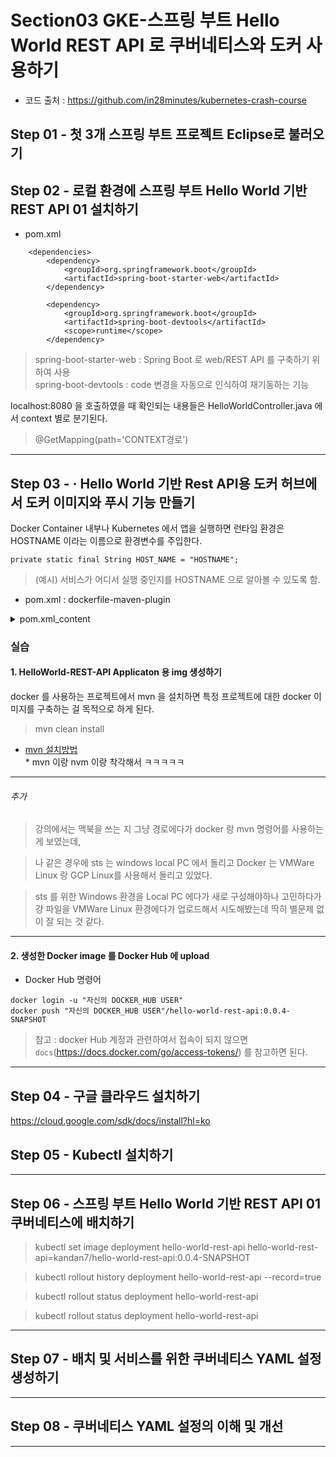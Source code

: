 # Section03 GKE-스프링 부트 Hello World REST API 로 쿠버네티스와 도커 사용하기
* 코드 출처 : https://github.com/in28minutes/kubernetes-crash-course
## Step 01 - 첫 3개 스프링 부트 프로젝트 Eclipse로 불러오기
## Step 02 - 로컬 환경에 스프링 부트 Hello World 기반 REST API 01 설치하기
* pom.xml 
```
	<dependencies>
		<dependency>
			<groupId>org.springframework.boot</groupId>
			<artifactId>spring-boot-starter-web</artifactId>
		</dependency>

		<dependency>
			<groupId>org.springframework.boot</groupId>
			<artifactId>spring-boot-devtools</artifactId>
			<scope>runtime</scope>
		</dependency>

```   
> spring-boot-starter-web : Spring Boot 로 web/REST API 를 구축하기 위하여 사용   
> spring-boot-devtools : code 변경을 자동으로 인식하여 재기동하는 기능   

localhost:8080 을 호출하였을 때 확인되는 내용들은 HelloWorldController.java 에서 context 별로 분기된다.   
> @GetMapping(path='CONTEXT경로')   
---
## Step 03 - · Hello World 기반 Rest API용 도커 허브에서 도커 이미지와 푸시 기능 만들기   

Docker Container 내부나 Kubernetes 에서 앱을 실행하면 런타임 환경은 HOSTNAME 이라는 이름으로 환경변수를 주입한다.   
```
private static final String HOST_NAME = "HOSTNAME";
```
> (예시) 서비스가 어디서 실행 중인지를 HOSTNAME 으로 알아볼 수 있도록 함.   

* pom.xml : dockerfile-maven-plugin

<details>
<summary>pom.xml_content</summary>

```
<build>
...(중략)...
		<!-- Docker -->
		<plugin>
			<groupId>com.spotify</groupId>
			<artifactId>dockerfile-maven-plugin</artifactId>
			<version>1.4.6</version>
			<executions>
				<execution>
					<id>default</id>
					<goals>
						<goal>build</goal>
						<!-- <goal>push</goal> -->
					</goals>
				</execution>
			</executions>
			<configuration>
				<repository>in28min/${project.name}</repository>
				<tag>${project.version}</tag>
				<skipDockerInfo>true</skipDockerInfo>
			</configuration>
		</plugin>
	</plugins>
</build>
```
</details>   

### 실습
#### 1. HelloWorld-REST-API Applicaton 용 img 생성하기
docker 를 사용하는 프로젝트에서 mvn 을 설치하면 특정 프로젝트에 대한 docker 이미지를 구축하는 걸 목적으로 하게 된다.

> mvn clean install   
* [mvn 설치방법](https://github.com/ormazed/ormazed.github.io/blob/main/work/info/install_tip.md)   
	    * mvn 이랑 nvm 이랑 착각해서 ㅋㅋㅋㅋㅋ
  
-------------------------------------------------------------------------------------------

###### 추가  
> 강의에서는 맥북을 쓰는 지 그냥 경로에다가 docker 랑 mvn 명령어를 사용하는 게 보였는데,   

> 나 같은 경우에 sts 는 windows local PC 에서 돌리고 Docker 는 VMWare Linux 랑 GCP Linux를 사용해서 돌리고 있었다.  

> sts 를 위한 Windows 환경을 Local PC 에다가 새로 구성해야하나 고민하다가 걍 파일을 VMWare Linux 환경에다가 업로드해서 시도해봤는데 딱히 별문제 없이 잘 되는 것 같다.   
-------------------------------------------------------------------------------------------
#### 2. 생성한 Docker image 를 Docker Hub 에 upload
* Docker Hub 명령어
```
docker login -u "자신의 DOCKER_HUB USER"
docker push "자신의 DOCKER_HUB USER"/hello-world-rest-api:0.0.4-SNAPSHOT
```
> 참고 : docker Hub 계정과 관련하여서 접속이 되지 않으면 `docs`(https://docs.docker.com/go/access-tokens/) 를 참고하면 된다.

---
## Step 04 - 구글 클라우드 설치하기
https://cloud.google.com/sdk/docs/install?hl=ko

## Step 05 - Kubectl 설치하기
---

## Step 06 - 스프링 부트 Hello World 기반 REST API 01 쿠버네티스에 배치하기
> kubectl set image deployment hello-world-rest-api hello-world-rest-api=kandan7/hello-world-rest-api:0.0.4-SNAPSHOT

> kubectl rollout history deployment hello-world-rest-api --record=true   

> kubectl rollout status deployment hello-world-rest-api

>  kubectl rollout status deployment hello-world-rest-api

---
## Step 07 - 배치 및 서비스를 위한 쿠버네티스 YAML 설정 생성하기
---
## Step 08 - 쿠버네티스 YAML 설정의 이해 및 개선
---
